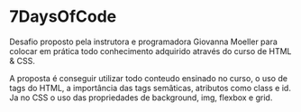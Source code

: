 # 7DaysOfCode

Desafio proposto pela instrutora e programadora Giovanna Moeller para colocar em prática todo conhecimento adquirido através do curso de HTML & CSS.

A proposta é conseguir utilizar todo conteudo ensinado no curso, o uso de tags do HTML, a importância das tags semâticas, atributos como class e id. Ja no CSS o uso das propriedades de background, img, flexbox e grid.
